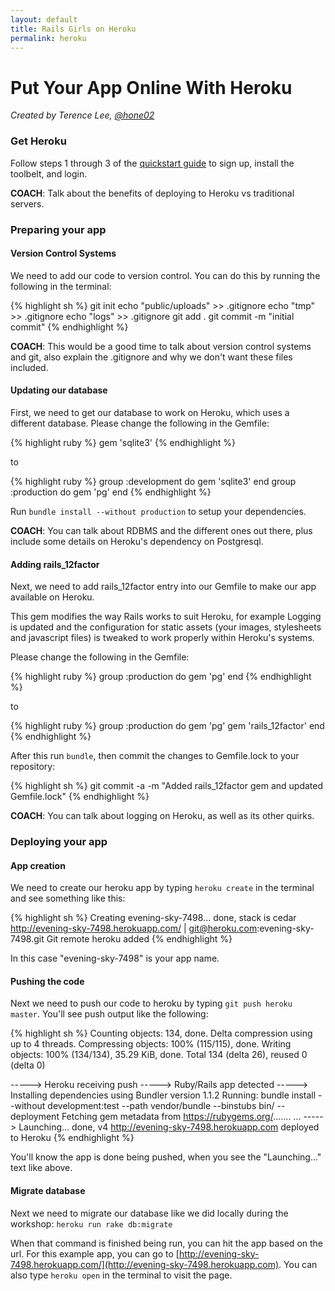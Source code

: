 ```yaml
---
layout: default
title: Rails Girls on Heroku
permalink: heroku
---
```


# Put Your App Online With Heroku

*Created by Terence Lee, [@hone02](https://twitter.com/hone02)*

### Get Heroku

Follow steps 1 through 3 of the [quickstart guide](https://devcenter.heroku.com/articles/quickstart) to sign up, install the toolbelt, and login.

__COACH__: Talk about the benefits of deploying to Heroku vs traditional servers.

### Preparing your app

#### Version Control Systems

We need to add our code to version control. You can do this by running the following in the terminal:

{% highlight sh %}
git init
echo "public/uploads" >> .gitignore
echo "tmp" >> .gitignore
echo "logs" >> .gitignore
git add .
git commit -m "initial commit"
{% endhighlight %}

__COACH__: This would be a good time to talk about version control systems and git, also explain the .gitignore and why we don't want these files included.

#### Updating our database

First, we need to get our database to work on Heroku, which uses a different database. Please change the following in the Gemfile:

{% highlight ruby %}
gem 'sqlite3'
{% endhighlight %}

to

{% highlight ruby %}
group :development do
  gem 'sqlite3'
end
group :production do
  gem 'pg'
end
{% endhighlight %}

Run `bundle install --without production` to setup your dependencies.

__COACH__: You can talk about RDBMS and the different ones out there, plus include some details on Heroku's dependency on Postgresql.

#### Adding rails\_12factor

Next, we need to add rails\_12factor entry into our Gemfile to make our app available on Heroku. 

This gem modifies the way Rails works to suit Heroku, for example Logging is updated and the configuration for static assets (your images, stylesheets and javascript files) is tweaked to work properly within Heroku's systems.

Please change the following in the Gemfile:

{% highlight ruby %}
group :production do
  gem 'pg'
end
{% endhighlight %}

to

{% highlight ruby %}
group :production do
  gem 'pg'
  gem 'rails_12factor'
end
{% endhighlight %}

After this run `bundle`, then commit the changes to Gemfile.lock to your repository:

{% highlight sh %}
git commit -a -m "Added rails\_12factor gem and updated Gemfile.lock"
{% endhighlight %}

__COACH__: You can talk about logging on Heroku, as well as its other quirks.


### Deploying your app

#### App creation

We need to create our heroku app by typing `heroku create` in the terminal and see something like this:

{% highlight sh %}
Creating evening-sky-7498... done, stack is cedar
http://evening-sky-7498.herokuapp.com/ | git@heroku.com:evening-sky-7498.git
Git remote heroku added
{% endhighlight %}

In this case "evening-sky-7498" is your app name.

#### Pushing the code

Next we need to push our code to heroku by typing `git push heroku master`. You'll see push output like the following:

{% highlight sh %}
Counting objects: 134, done.
Delta compression using up to 4 threads.
Compressing objects: 100% (115/115), done.
Writing objects: 100% (134/134), 35.29 KiB, done.
Total 134 (delta 26), reused 0 (delta 0)

-----> Heroku receiving push
-----> Ruby/Rails app detected
-----> Installing dependencies using Bundler version 1.1.2
       Running: bundle install --without development:test --path vendor/bundle --binstubs bin/ --deployment
       Fetching gem metadata from https://rubygems.org/.......
...
-----> Launching... done, v4
       http://evening-sky-7498.herokuapp.com deployed to Heroku
{% endhighlight %}

You'll know the app is done being pushed, when you see the "Launching..." text like above.

#### Migrate database

Next we need to migrate our database like we did locally during the workshop: `heroku run rake db:migrate`

When that command is finished being run, you can hit the app based on the url. For this example app, you can go to [http://evening-sky-7498.herokuapp.com/](http://evening-sky-7498.herokuapp.com). You can also type `heroku open` in the terminal to visit the page.

